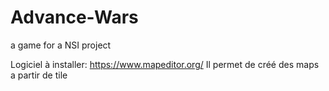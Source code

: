 # Advance-Wars
a game for a NSI project

Logiciel à installer:
  https://www.mapeditor.org/ Il permet de créé des maps a partir de tile
